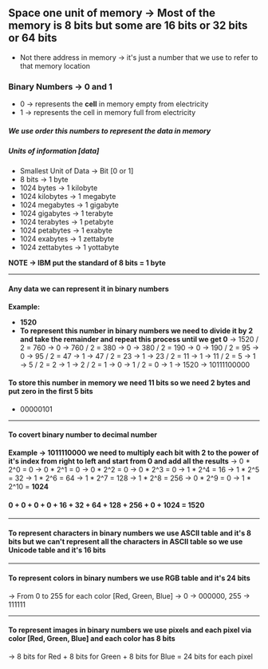 ## Space one unit of memory &rarr; Most of the memory is 8 bits but some are 16 bits or 32 bits or 64 bits
 - Not there address in memory &rarr; it's just a number that we use to refer to that memory location

### Binary Numbers &rarr; 0 and 1
- 0 &rarr; represents the **cell** in memory empty from electricity
- 1 &rarr; represents the cell in memory full from electricity

##### We use order this numbers to represent the data in memory

##### Units of information [**data**]
-  Smallest Unit of Data &rarr; Bit [0 or 1]
-  8 bits &rarr; 1 byte
-  1024 bytes &rarr; 1 kilobyte
-  1024 kilobytes &rarr; 1 megabyte
-  1024 megabytes &rarr; 1 gigabyte
-  1024 gigabytes &rarr; 1 terabyte
-  1024 terabytes &rarr; 1 petabyte
-  1024 petabytes &rarr; 1 exabyte
-  1024 exabytes &rarr; 1 zettabyte
-  1024 zettabytes &rarr; 1 yottabyte


**NOTE &rarr; IBM put the standard of 8 bits = 1 byte**

<hr>

#### Any data we can represent it in binary numbers
**Example:**
- **1520**
- **To represent this number in binary numbers we need to divide it by 2 and take the remainder and repeat this process until we get 0**
&rarr; 1520 / 2 = 760 &rarr; 0
&rarr; 760 / 2 = 380 &rarr; 0
&rarr; 380 / 2 = 190 &rarr; 0
&rarr; 190 / 2 = 95 &rarr; 0
&rarr; 95 / 2 = 47 &rarr; 1
&rarr; 47 / 2 = 23 &rarr; 1
&rarr; 23 / 2 = 11 &rarr; 1
&rarr; 11 / 2 = 5 &rarr; 1
&rarr; 5 / 2 = 2 &rarr; 1
&rarr; 2 / 2 = 1 &rarr; 0
&rarr; 1 / 2 = 0 &rarr; 1
&rarr; 1520 &rarr; 10111100000

#### To store this number in memory we need 11 bits so we need 2 bytes and put zero in the first 5 bits
- 00000101
<hr>

#### **To covert binary number to decimal number**
**Example &rarr; 1011110000**
**we need to multiply each bit with 2 to the power of it's index from right to left and start from 0 and add all the results**
&rarr; 0 * 2^0 = 0
&rarr; 0 * 2^1 = 0
&rarr; 0 * 2^2 = 0
&rarr; 0 * 2^3 = 0
&rarr; 1 * 2^4 = 16
&rarr; 1 * 2^5 = 32
&rarr; 1 * 2^6 = 64
&rarr; 1 * 2^7 = 128
&rarr; 1 * 2^8 = 256
&rarr; 0 * 2^9 = 0
&rarr; 1 * 2^10 = **1024**
#### 0 + 0 + 0 + 0 + 16 + 32 + 64 + 128 + 256 + 0 + 1024 = 1520
<hr>

#### To represent characters in binary numbers we use ASCII table and it's 8 bits but we can't represent all the characters in ASCII table so we use Unicode table and it's 16 bits
<hr>

#### To represent colors in binary numbers we use RGB table and it's 24 bits
&rarr; From 0 to 255 for each color [Red, Green, Blue] &rarr; 0 &rarr; 000000, 255 &rarr; 111111
<hr>

#### To represent images in binary numbers we use pixels and each pixel via color [Red, Green, Blue] and each color has 8 bits
&rarr; 8 bits for Red + 8 bits for Green + 8 bits for Blue = 24 bits for each pixel
